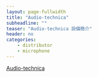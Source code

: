 ```yaml
---
layout: page-fullwidth
title: "Audio-technica"
subheadline: ""
teaser: "Audio-technica 設備簡介"
header: no
categories:
    - distributor
    - microphone
---
```


[Audio-technica](http://www.audio-technica.com.tw/prod_view.php?tlevel=3&plevel=3&pmid1=6&pmid2=9&pmid3=40&productid=340","http://www.audio-technica.com.tw/prod_view.php?tlevel=3&plevel=3&pmid1=6&pmid2=9&pmid3=40&productid=340)
